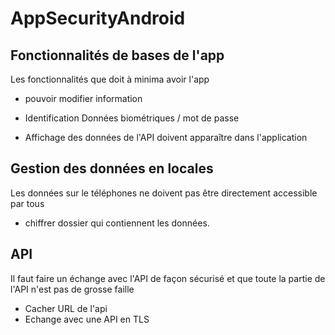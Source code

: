 # AppSecurityAndroid

## Fonctionnalités de bases de l'app

Les fonctionnalités que doit à minima avoir l'app

- pouvoir modifier information

- Identification Données biométriques / mot de passe
- Affichage des données de l'API doivent apparaître dans l'application



## Gestion des données en locales

Les données sur le téléphones ne doivent pas être directement accessible par tous

- chiffrer dossier qui contiennent les données.



## API

Il faut faire un échange avec l'API de façon sécurisé et que toute la partie de l'API n'est pas de grosse faille

- Cacher URL de l'api
- Echange avec une API en TLS

